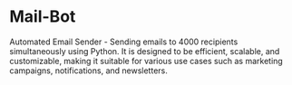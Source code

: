 # Mail-Bot
Automated Email Sender - Sending emails to 4000 recipients simultaneously using Python. It is designed to be efficient, scalable, and customizable, making it suitable for various use cases such as marketing campaigns, notifications, and newsletters.
